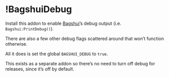 # !BagshuiDebug
Install this addon to enable [Bagshui](https://github.com/veechs/Bagshui)’s debug output (i.e. `Bagshui:PrintDebug()`).

There are also a few other debug flags scattered around that won’t function otherwise.

All it does is set the global `BAGSHUI_DEBUG` to `true`.

This exists as a separate addon so there’s no need to turn off debug for releases, since it’s off by default.
